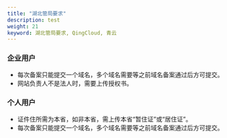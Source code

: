 ```yaml
---
title: "湖北管局要求"
description: test
weight: 21
keyword: 湖北管局要求, QingCloud, 青云
---
```




### 企业用户

- 每次备案只能提交一个域名，多个域名需要等之前域名备案通过后方可提交。
- 网站负责人不是法人时，需要上传授权书。

### 个人用户

- 证件住所需为本省，如非本省，需上传本省“暂住证”或“居住证”。
- 每次备案只能提交一个域名，多个域名需要等之前域名备案通过后方可提交。